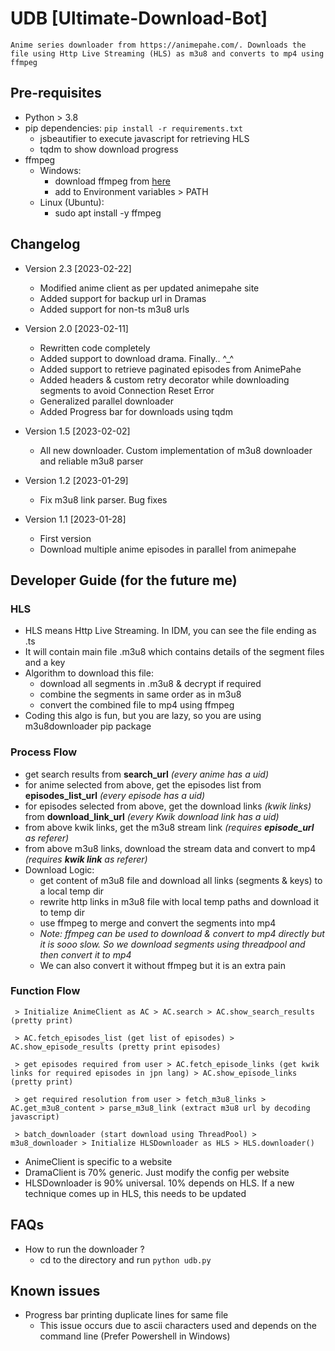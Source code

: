 # UDB [Ultimate-Download-Bot]
`
Anime series downloader from https://animepahe.com/. Downloads the file using Http Live Streaming (HLS) as m3u8 and converts to mp4 using ffmpeg
`
## Pre-requisites
 - Python > 3.8
 - pip dependencies: `pip install -r requirements.txt`
   - jsbeautifier to execute javascript for retrieving HLS
   - tqdm to show download progress
 - ffmpeg
   - Windows:
     - download ffmpeg from [here](https://ffmpeg.org/download.html)
     - add to Environment variables > PATH
   - Linux (Ubuntu):
     - sudo apt install -y ffmpeg

## Changelog
 - Version 2.3 [2023-02-22]
   - Modified anime client as per updated animepahe site
   - Added support for backup url in Dramas
   - Added support for non-ts m3u8 urls

 - Version 2.0 [2023-02-11]
   - Rewritten code completely
   - Added support to download drama. Finally.. ^_^
   - Added support to retrieve paginated episodes from AnimePahe
   - Added headers & custom retry decorator while downloading segments to avoid Connection Reset Error
   - Generalized parallel downloader
   - Added Progress bar for downloads using tqdm

 - Version 1.5 [2023-02-02]
   - All new downloader. Custom implementation of m3u8 downloader and reliable m3u8 parser

 - Version 1.2 [2023-01-29]
   - Fix m3u8 link parser. Bug fixes

 - Version 1.1 [2023-01-28]
   - First version
   - Download multiple anime episodes in parallel from animepahe

## Developer Guide (for the future me)
### HLS
 - HLS means Http Live Streaming. In IDM, you can see the file ending as .ts
 - It will contain main file .m3u8 which contains details of the segment files and a key
 - Algorithm to download this file:
   - download all segments in .m3u8 & decrypt if required
   - combine the segments in same order as in m3u8
   - convert the combined file to mp4 using ffmpeg
 - Coding this algo is fun, but you are lazy, so you are using m3u8downloader pip package

### Process Flow
 - get search results from __search_url__ _(every anime has a uid)_
 - for anime selected from above, get the episodes list from __episodes_list_url__ _(every episode has a uid)_
 - for episodes selected from above, get the download links _(kwik links)_ from __download_link_url__ _(every Kwik download link has a uid)_
 - from above kwik links, get the m3u8 stream link _(requires __episode_url__ as referer)_
 - from above m3u8 links, download the stream data and convert to mp4 _(requires __kwik link__ as referer)_
 - Download Logic:
   - get content of m3u8 file and download all links (segments & keys) to a local temp dir
   - rewrite http links in m3u8 file with local temp paths and download it to temp dir
   - use ffmpeg to merge and convert the segments into mp4
   - _Note: ffmpeg can be used to download & convert to mp4 directly but it is sooo slow. So we download segments using threadpool and then convert it to mp4_
   - We can also convert it without ffmpeg but it is an extra pain

### Function Flow
```
 > Initialize AnimeClient as AC > AC.search > AC.show_search_results (pretty print)

 > AC.fetch_episodes_list (get list of episodes) > AC.show_episode_results (pretty print episodes)

 > get episodes required from user > AC.fetch_episode_links (get kwik links for required episodes in jpn lang) > AC.show_episode_links (pretty print)

 > get required resolution from user > fetch_m3u8_links > AC.get_m3u8_content > parse_m3u8_link (extract m3u8 url by decoding javascript)

 > batch_downloader (start download using ThreadPool) > m3u8_downloader > Initialize HLSDownloader as HLS > HLS.downloader()
 ```
 - AnimeClient is specific to a website
 - DramaClient is 70% generic. Just modify the config per website
 - HLSDownloader is 90% universal. 10% depends on HLS. If a new technique comes up in HLS, this needs to be updated

## FAQs
 - How to run the downloader ?
   - cd to the directory and run `python udb.py`
## Known issues
 - Progress bar printing duplicate lines for same file
   - This issue occurs due to ascii characters used and depends on the command line (Prefer Powershell in Windows)

